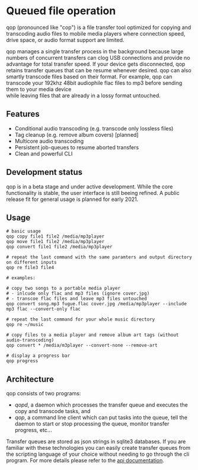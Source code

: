 # Queued file operation 

qop (pronounced like "cop") is a file transfer tool optimized for copying and transcoding audio files to mobile 
media players where connection speed, drive space, or audio format support are limited.

qop manages a single transfer process in the background because large numbers of concurrent transfers can clog USB 
connections and provide no advantage for total transfer speed. If your device gets disconnected, qop retains transfer 
queues that can be resume whenever desired. qop can also smartly transcode files based on their format. For example, 
qop can transcode your 192khz 48bit audiophile flac files to mp3 before sending them to your media device  
while leaving files that are already in a lossy format untouched.


## Features

* Conditional audio transcoding (e.g. transcode only lossless files) 
* Tag cleanup (e.g. remove album covers) [planned]
* Multicore audio transcoding
* Persistent job-queues to resume aborted transfers 
* Clean and powerful CLI


## Development status

qop is in a beta stage and under active development. While the core functionality is stable, the user interface is still beeing refined. A public release fit for general usage is planned for early 2021.

## Usage 

```
# basic usage
qop copy file1 file2 /media/mp3player
qop move file1 file2 /media/mp3player
qop convert file1 file2 /media/mp3player

# repeat the last command with the same paramters and output directory on different inputs
qop re file3 file4

# examples: 

# copy two songs to a portable media player
# - inlcude only flac and mp3 files (ignore cover.jpg)
# - transcoe flac files and leave mp3 files untouched
qop convert song.mp3 fugue.flac cover.jpg /media/mp3player --include mp3 flac --convert-only flac 

# repeat the last command for your whole music directory
qop re ~/music

# copy files to a media player and remove album art tags (without audio-transcoding)
qop convert * /media/m3player --convert-none --remove-art  

# display a progress bar
qop progress 
```

## Architecture

qop consists of two programs: 

- *qopd*, a daemon which processes the transfer queue and executes the copy and transcode tasks, and 
- *qop*, a command line client which can put tasks into the queue, tell the daemon to start or stop processing
  the queue, monitor transfer progress, etc...
    
Transfer queues are stored as json strings in sqlite3 databases. If you are familiar with these 
technologies you can easily create transfer queues from the scripting language of your choice without needing to
go through the cli program. For more details please refer to the [api documentation](https://s-fleck.github.io/qop/).
 
